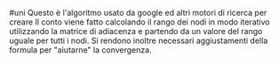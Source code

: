 #uni 
Questo è l'algoritmo usato da google ed altri motori di ricerca per creare
Il conto viene fatto calcolando il rango dei nodi in modo iterativo utilizzando la matrice di adiacenza e partendo da un valore del rango uguale per tutti i nodi. Si rendono inoltre necessari aggiustamenti della formula per "aiutarne" la convergenza. 